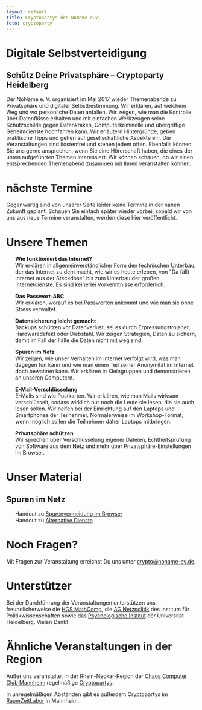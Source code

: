 ```yaml
---
layout: default
title: Cryptopartys des NoName e.V.
foto: cryptoparty
---
```


<style>
li {
	list-style: none;
}
</style>

# Digitale Selbstverteidigung
## Schütz Deine Privatsphäre – Cryptoparty Heidelberg

Der NoName e. V. organisiert im Mai 2017 wieder Themen­abende zu Privatsphäre und digitaler Selbstbestimmung. Wir erklären, auf welchem Weg und wo persönliche Daten anfallen. Wir zeigen, wie man die Kontrolle über Datenflüsse erhalten und mit einfachen Werkzeugen seine Schutzschilde gegen Datenkraken, Computerkriminelle und übergriffige Geheimdienste hochfah­ren kann. Wir erläutern Hintergründe, geben praktische Tipps und gehen auf gesellschaftliche Aspekte ein.
Die Veranstaltungen sind kostenfrei und stehen jedem offen.
Ebenfalls können Sie uns gerne ansprechen, wenn Sie eine Hörerschaft haben, die eines der unten aufgeführten Themen interessiert. Wir können schauen, ob wir einen entsprechenden Themenabend zusammen mit Ihnen veranstalten können.


# nächste Termine

Gegenwärtig sind von unserer Seite leider keine Termine in der nahen Zukunft geplant. Schauen Sie einfach später wieder vorbei, sobald wir von uns aus neue Termine veranstalten, werden diese hier veröffentlicht.


# Unsere Themen

* **Wie funktioniert das Internet?**<br>
Wir erklären in allgemeinverständlicher Form den technischen Unterbau, der das Internet zu dem macht, wie wir es heute erleben, von "Da fällt Internet aus der Steckdose" bis zum Unterbau der großen Internetdienste. Es sind keinerlei Vorkenntnisse erforderlich.

* **Das Passwort-ABC**<br>
Wir erklären, worauf es bei Passworten ankommt und wie man sie ohne Stress verwaltet.

* **Datensicherung leicht gemacht**<br>
Backups schützen vor Datenverlust, sei es durch Erpressungstrojaner, Hardwaredefekt oder Diebstahl.
Wir zeigen Strategien, Daten zu sichern, damit im Fall der Fälle die Daten nicht mit weg sind.

* **Spuren im Netz**<br>
Wir zeigen, wie unser Verhalten im Internet verfolgt wird, was man dagegen tun kann und wie man einen Teil seiner Anonymität im Internet doch bewahren kann.
Wir erklären in Kleingruppen und demonstrieren an unseren Computern.

* **E-Mail-Verschlüsselung**<br>
E-Mails sind wie Postkarten. Wir erklären, wie man Mails wirksam verschlüsselt, sodass wirklich nur noch die Leute sie lesen, die sie auch lesen sollen.
Wir helfen bei der Einrichtung auf den Laptops und Smartphones der Teilnehmer. Normalerweise im Workshop-Format, wenn möglich sollen die Teilnehmer daher Laptops mitbringen.

* **Privatsphäre schützen**<br>
Wir sprechen über Verschlüsselung eigener Dateien, Echtheitsprüfung von Software aus dem Netz und mehr über Privatsphäre-Einstellungen im Browser.


# Unser Material

## Spuren im Netz
* Handout zu [Spurenvermeidung im Browser](cryptoparty/spurenvermeidung_browser.pdf)
* Handout zu [Alternative Dienste](cryptoparty/alternative_dienste.pdf)


# Noch Fragen?

Mit Fragen zur Veranstaltung erreichst Du uns unter [crypto@noname-ev.de](mailto:crypto@noname-ev.de).


# Unterstützer

Bei der Durchführung der Veranstaltungen unterstützen uns freundlicherweise die [HGS MathComp](http://www.mathcomp.uni-heidelberg.de/), die [AG Netzpolitik](https://www.uni-heidelberg.de/politikwissenschaften/forschung/netzpolitik/ag/index.html) des Instituts für Politikwissenschaften sowie das [Psychologische Institut](http://www.psychologie.uni-heidelberg.de/) der Universität Heidelberg. Vielen Dank!


# Ähnliche Veranstaltungen in der Region

Außer uns veranstaltet in der Rhein-Neckar-Region der [Chaos Computer Club Mannheim](https://www.ccc-mannheim.de) regelmäßige [Cryptopartys](https://www.ccc-mannheim.de/wiki/Cryptoparty).

In unregelmäßigen Abständen gibt es außerdem Cryptopartys im [RaumZeitLabor](https://raumzeitlabor.de/) in Mannheim.

